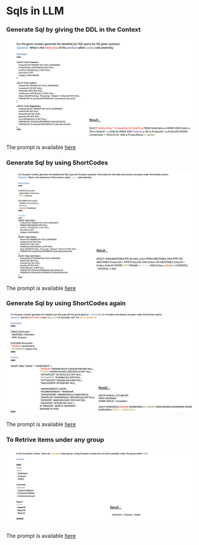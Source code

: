 # Sqls in LLM

### Generate Sql by giving the DDL in the Context

<img src="images/image11.png">

The prompt is available [here](./files/01-sql.txt)

### Generate Sql by using ShortCodes

<img src="images/image12.png">

The prompt is available [here](./files/02-sql.txt)

### Generate Sql by using ShortCodes again

<img src="images/image13.png">

The prompt is available [here](./files/03-sql.txt)

### To Retrive items under any group

<img src="images/image14.png">

The prompt is available [here](./files/04-sql.txt)


